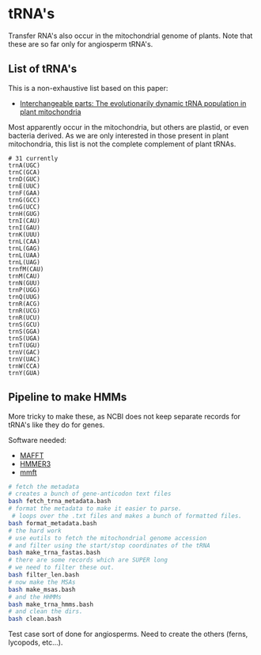 # tRNA's

Transfer RNA's also occur in the mitochondrial genome of plants. Note that these are so far only for angiosperm tRNA's.

## List of tRNA's

This is a non-exhaustive list based on this paper:
- <a href="https://www.sciencedirect.com/science/article/pii/S1567724919303447">Interchangeable parts: The evolutionarily dynamic tRNA population in plant mitochondria</a>

Most apparently occur in the mitochondria, but others are plastid, or even bacteria derived. As we are only interested in those present in plant mitochondria, this list is not the complete complement of plant tRNAs.

```
# 31 currently
trnA(UGC)
trnC(GCA)
trnD(GUC)
trnE(UUC)
trnF(GAA)
trnG(GCC)
trnG(UCC)
trnH(GUG)
trnI(CAU)
trnI(GAU)
trnK(UUU)
trnL(CAA)
trnL(GAG)
trnL(UAA)
trnL(UAG)
trnfM(CAU)
trnM(CAU)
trnN(GUU)
trnP(UGG)
trnQ(UUG)
trnR(ACG)
trnR(UCG)
trnR(UCU)
trnS(GCU)
trnS(GGA)
trnS(UGA)
trnT(UGU)
trnV(GAC)
trnV(UAC)
trnW(CCA)
trnY(GUA)
```

## Pipeline to make HMMs

More tricky to make these, as NCBI does not keep separate records for tRNA's like they do for genes.

Software needed:
- <a href="https://mafft.cbrc.jp/alignment/software/">MAFFT</a>
- <a href="http://hmmer.org/">HMMER3</a>
- <a href="https://github.com/tolkit/mmft/">mmft</a>

```bash
# fetch the metadata
# creates a bunch of gene-anticodon text files
bash fetch_trna_metadata.bash 
# format the metadata to make it easier to parse.
 # loops over the .txt files and makes a bunch of formatted files.
bash format_metadata.bash
# the hard work
# use eutils to fetch the mitochondrial genome accession
# and filter using the start/stop coordinates of the tRNA
bash make_trna_fastas.bash
# there are some records which are SUPER long
# we need to filter these out.
bash filter_len.bash
# now make the MSAs
bash make_msas.bash
# and the HHMMs
bash make_trna_hmms.bash
# and clean the dirs.
bash clean.bash
```

Test case sort of done for angiosperms. Need to create the others (ferns, lycopods, etc...).